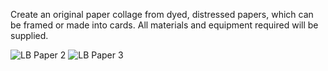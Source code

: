 Create an original paper collage from dyed, distressed papers, which can be framed or made into cards. 
All materials and equipment required will be supplied.

![LB Paper 2](http://textilesatthestablehouse.co.uk/assets/DistressedPaperBlue.jpg)
![LB Paper 3](http://textilesatthestablehouse.co.uk/assets/DistressedPaperPink.jpg)
